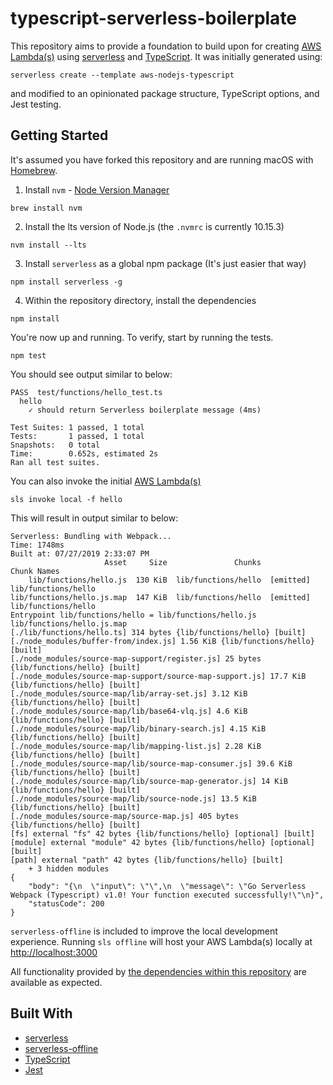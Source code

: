 # typescript-serverless-boilerplate

This repository aims to provide a foundation to build upon for creating [AWS Lambda(s)](https://aws.amazon.com/lambda/) using [serverless](https://serverless.com/) and [TypeScript](https://www.typescriptlang.org/). It was initially generated using:

`serverless create --template aws-nodejs-typescript`

and modified to an opinionated package structure, TypeScript options, and Jest testing.

## Getting Started

It's assumed you have forked this repository and are running macOS with [Homebrew](https://brew.sh/).

1. Install `nvm` - [Node Version Manager](https://github.com/nvm-sh/nvm)

`brew install nvm`

2. Install the lts version of Node.js (the `.nvmrc` is currently 10.15.3)

`nvm install --lts`

3. Install `serverless` as a global npm package (It's just easier that way)

`npm install serverless -g`

4. Within the repository directory, install the dependencies

`npm install`

You're now up and running. To verify, start by running the tests.

`npm test`

You should see output similar to below:

```
PASS  test/functions/hello_test.ts
  hello
    ✓ should return Serverless boilerplate message (4ms)

Test Suites: 1 passed, 1 total
Tests:       1 passed, 1 total
Snapshots:   0 total
Time:        0.652s, estimated 2s
Ran all test suites.
```

You can also invoke the initial [AWS Lambda(s)](https://aws.amazon.com/lambda/)

`sls invoke local -f hello`

This will result in output similar to below:

```
Serverless: Bundling with Webpack...
Time: 1748ms
Built at: 07/27/2019 2:33:07 PM
                     Asset     Size               Chunks             Chunk Names
    lib/functions/hello.js  130 KiB  lib/functions/hello  [emitted]  lib/functions/hello
lib/functions/hello.js.map  147 KiB  lib/functions/hello  [emitted]  lib/functions/hello
Entrypoint lib/functions/hello = lib/functions/hello.js lib/functions/hello.js.map
[./lib/functions/hello.ts] 314 bytes {lib/functions/hello} [built]
[./node_modules/buffer-from/index.js] 1.56 KiB {lib/functions/hello} [built]
[./node_modules/source-map-support/register.js] 25 bytes {lib/functions/hello} [built]
[./node_modules/source-map-support/source-map-support.js] 17.7 KiB {lib/functions/hello} [built]
[./node_modules/source-map/lib/array-set.js] 3.12 KiB {lib/functions/hello} [built]
[./node_modules/source-map/lib/base64-vlq.js] 4.6 KiB {lib/functions/hello} [built]
[./node_modules/source-map/lib/binary-search.js] 4.15 KiB {lib/functions/hello} [built]
[./node_modules/source-map/lib/mapping-list.js] 2.28 KiB {lib/functions/hello} [built]
[./node_modules/source-map/lib/source-map-consumer.js] 39.6 KiB {lib/functions/hello} [built]
[./node_modules/source-map/lib/source-map-generator.js] 14 KiB {lib/functions/hello} [built]
[./node_modules/source-map/lib/source-node.js] 13.5 KiB {lib/functions/hello} [built]
[./node_modules/source-map/source-map.js] 405 bytes {lib/functions/hello} [built]
[fs] external "fs" 42 bytes {lib/functions/hello} [optional] [built]
[module] external "module" 42 bytes {lib/functions/hello} [optional] [built]
[path] external "path" 42 bytes {lib/functions/hello} [built]
    + 3 hidden modules
{
    "body": "{\n  \"input\": \"\",\n  \"message\": \"Go Serverless Webpack (Typescript) v1.0! Your function executed successfully!\"\n}",
    "statusCode": 200
}
```

`serverless-offline` is included to improve the local development experience. Running `sls offline` will host your AWS Lambda(s) locally at [http://localhost:3000](http://localhost:3000)

All functionality provided by [the dependencies within this repository](#built-with) are available as expected.

## Built With

- [serverless](https://serverless.com/framework/docs/providers/aws/guide/)
- [serverless-offline](https://github.com/dherault/serverless-offline)
- [TypeScript](https://www.typescriptlang.org/)
- [Jest](https://jestjs.io/)
